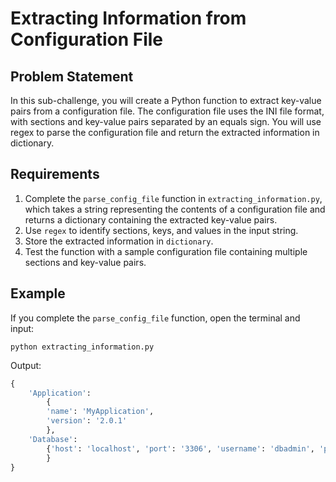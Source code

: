 # Extracting Information from Configuration File

## Problem Statement

In this sub-challenge, you will create a Python function to extract key-value pairs from a configuration file. The configuration file uses the INI file format, with sections and key-value pairs separated by an equals sign. You will use regex to parse the configuration file and return the extracted information in dictionary.

## Requirements

1. Complete the `parse_config_file` function in `extracting_information.py`, which takes a string representing the contents of a configuration file and returns a dictionary containing the extracted key-value pairs.
2. Use `regex` to identify sections, keys, and values in the input string.
3. Store the extracted information in `dictionary`.
4. Test the function with a sample configuration file containing multiple sections and key-value pairs.

## Example

If you complete the `parse_config_file` function, open the terminal and input:

```shell
python extracting_information.py
```

Output:

```python
{
    'Application':
        {
        'name': 'MyApplication',
        'version': '2.0.1'
        },
    'Database':
        {'host': 'localhost', 'port': '3306', 'username': 'dbadmin', 'password': 'mysecretpassword', 'database': 'mydatabase'
        }
}
```
